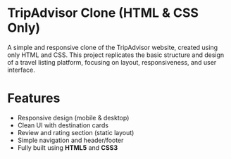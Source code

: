 # TripAdvisor Clone (HTML & CSS Only)

A simple and responsive clone of the TripAdvisor website, created using only HTML and CSS. This project replicates the basic structure and design of a travel listing platform, focusing on layout, responsiveness, and user interface.

# Features

- Responsive design (mobile & desktop)
- Clean UI with destination cards
- Review and rating section (static layout)
- Simple navigation and header/footer
- Fully built using **HTML5** and **CSS3**
